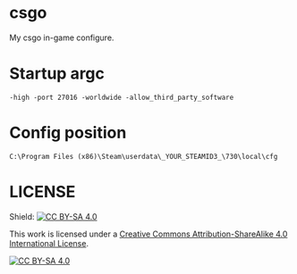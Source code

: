 # csgo
My csgo in-game configure.
# Startup argc
```
-high -port 27016 -worldwide -allow_third_party_software
```
# Config position
```
C:\Program Files (x86)\Steam\userdata\_YOUR_STEAMID3_\730\local\cfg
```
# LICENSE
Shield: [![CC BY-SA 4.0][cc-by-sa-shield]][cc-by-sa]

This work is licensed under a
[Creative Commons Attribution-ShareAlike 4.0 International License][cc-by-sa].

[![CC BY-SA 4.0][cc-by-sa-image]][cc-by-sa]

[cc-by-sa]: http://creativecommons.org/licenses/by-sa/4.0/
[cc-by-sa-image]: https://licensebuttons.net/l/by-sa/4.0/88x31.png
[cc-by-sa-shield]: https://img.shields.io/badge/License-CC%20BY--SA%204.0-lightgrey.svg
